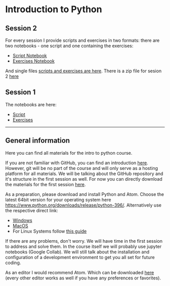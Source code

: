 # Introduction to Python

## Session 2
For every session I provide scripts and exercises in two formats: there are two notebooks - one script and one containing the exercises:
- [Script Notebook](https://colab.research.google.com/drive/1dlEN1Qi6ZKe_5Xq8nHAUmPAIihiJ6gKO?usp=sharing)
- [Exercises Notebook](https://colab.research.google.com/drive/1kgthc0_MlW2hH3vA2iuihbYKwMopttXB?usp=sharing)


And single files [scripts and exercises are here](https://github.com/MisterXY89/intro-to-python/tree/main/session_2). 
There is a zip file for sesion 2 [here](https://github.com/MisterXY89/intro-to-python/tree/main/session_2/session_2.zip)

## Session 1
The notebooks are here:
- [Script](https://colab.research.google.com/drive/16ORcXM3vurNakmwjL71yfgJg5yZRcGkh?usp=sharing)
- [Exercises](https://colab.research.google.com/drive/1Far5OmDTl9E64MoijVQH9XvzL9v-gPgW?usp=sharing)

---
## General information
Here you can find all materials for the intro to python course.

If you are not familiar with GitHub, you can find an introduction [here](https://product.hubspot.com/blog/git-and-github-tutorial-for-beginners).
However, git will be no part of the course and will only serve as a hosting platform for all materials.
We will be talking about the GitHub repository and it's structure in the first session as well.
For now you can directly download the materials for the first session [here](https://github.com/MisterXY89/intro-to-python/archive/refs/heads/main.zip).


As a preparation, please download and install Python and Atom.
Choose the latest 64bit version for your operating system here https://www.python.org/downloads/release/python-396/.
Alternatively use the respective direct link:

- [Windows](https://www.python.org/ftp/python/3.9.6/python-3.9.6-amd64.exe)
- [MacOS](https://www.python.org/ftp/python/3.9.6/python-3.9.6-macos11.pkg)
- For Linux Systems follow [this guide](https://tecadmin.net/how-to-install-python-3-9-on-ubuntu-20-04/)


If there are any problems, don't worry. We will have time in the first session to address and solve them.
In the course itself we will probably use jupyter notebooks (Google Collab).
We will still talk about the installation and configuration of a development environment to get you all set for future coding.

As an editor I would recommend Atom. Which can be downloaded [here](https://atom.io/) (every other editor works as well if you have any preferences or favorites).
